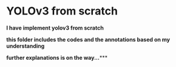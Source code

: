 # YOLOv3 from scratch

**I have implement yolov3 from scratch**

**this folder includes the codes and the annotations based on my understanding**

**further explanations is on the way...*****